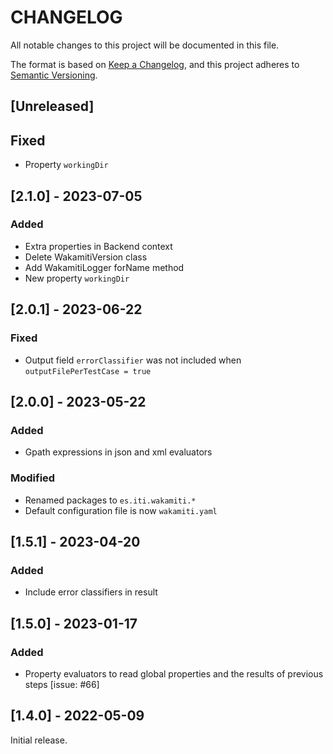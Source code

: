 # CHANGELOG

All notable changes to this project will be documented in this file.

The format is based on [Keep a Changelog][1],
and this project adheres to [Semantic Versioning][2].

## [Unreleased]

## Fixed

- Property `workingDir`

## [2.1.0] - 2023-07-05

### Added

- Extra properties in Backend context
- Delete WakamitiVersion class
- Add WakamitiLogger forName method
- New property `workingDir`

## [2.0.1] - 2023-06-22

### Fixed

- Output field `errorClassifier` was not included when `outputFilePerTestCase = true`


## [2.0.0] - 2023-05-22

### Added

- Gpath expressions in json and xml evaluators

### Modified

- Renamed packages to ```es.iti.wakamiti.*```
- Default configuration file is now ```wakamiti.yaml```


## [1.5.1] - 2023-04-20

### Added

- Include error classifiers in result


## [1.5.0] - 2023-01-17

### Added

- Property evaluators to read global properties and the results of previous steps [issue: #66]


## [1.4.0] - 2022-05-09

Initial release.  


[1]: <https://keepachangelog.com/en/1.0.0/>
[2]: <https://semver.org>